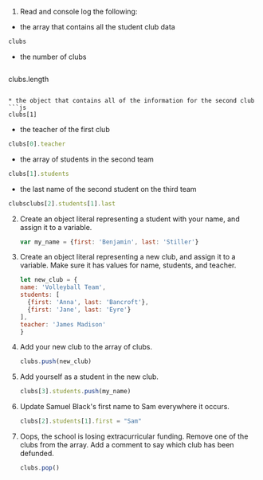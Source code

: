 1. Read and console log the following:

  * the array that contains all the student club data
  
  ```js
  clubs
  ```
  * the number of clubs
    ```js
   clubs.length
   ```

  * the object that contains all of the information for the second club
  ```js
   clubs[1]
   ```

  * the teacher of the first club
   ```js
   clubs[0].teacher
   ```
  * the array of students in the second team
  ```js
  clubs[1].students
   ```

  * the last name of the second student on the third team
  ```js
  clubsclubs[2].students[1].last
  ```

2. Create an object literal representing a student with your name, and assign it to a variable.

   ```js
   var my_name = {first: 'Benjamin', last: 'Stiller'}
   ```

3. Create an object literal representing a new club, and assign it to a variable. Make sure it has values for name, students, and teacher.

   ```js
   let new_club = {
   name: 'Volleyball Team',
   students: [
     {first: 'Anna', last: 'Bancroft'},
     {first: 'Jane', last: 'Eyre'}
   ],
   teacher: 'James Madison'
   }
   ```

4. Add your new club to the array of clubs.

   ```js
   clubs.push(new_club)
   ```

5. Add yourself as a student in the new club.

   ```js
   clubs[3].students.push(my_name)
   ```

6. Update Samuel Black's first name to Sam everywhere it occurs.
   ```js
   clubs[2].students[1].first = "Sam"
   ```

7. Oops, the school is losing extracurricular funding. Remove one of the clubs from the array. Add a comment to say which club has been defunded.

   ```js
   clubs.pop()
   ```
